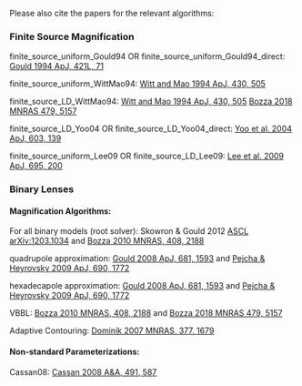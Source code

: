 Please also cite the papers for the relevant algorithms:

### Finite Source Magnification

finite_source_uniform_Gould94 OR finite_source_uniform_Gould94_direct: [Gould 1994 ApJ, 421L, 71](https://ui.adsabs.harvard.edu/abs/1994ApJ...421L..71G/abstract)

finite_source_uniform_WittMao94:
[Witt and Mao 1994 ApJ, 430, 505](https://ui.adsabs.harvard.edu/abs/1994ApJ...430..505W/abstract)

finite_source_LD_WittMao94: 
[Witt and Mao 1994 ApJ, 430, 505](https://ui.adsabs.harvard.edu/abs/1994ApJ...430..505W/abstract)
[Bozza 2018 MNRAS 479, 5157](https://ui.adsabs.harvard.edu/abs/2018MNRAS.479.5157B/abstract)

finite_source_LD_Yoo04 OR finite_source_LD_Yoo04_direct: [Yoo et al. 2004 ApJ, 603, 139](https://ui.adsabs.harvard.edu/abs/2004ApJ...603..139Y/abstract)

finite_source_uniform_Lee09 OR finite_source_LD_Lee09: [Lee et al. 2009 ApJ, 695, 200](https://ui.adsabs.harvard.edu/abs/2009ApJ...695..200L/abstract)

### Binary Lenses

#### Magnification Algorithms:

For all binary models (root solver): 
Skowron & Gould 2012 [ASCL](http://ascl.net/1212.005) [arXiv:1203.1034](https://ui.adsabs.harvard.edu/abs/2012arXiv1203.1034S/abstract) and 
[Bozza 2010 MNRAS, 408, 2188](https://ui.adsabs.harvard.edu/abs/2010MNRAS.408.2188B/abstract)

quadrupole approximation: [Gould 2008 ApJ, 681, 1593](https://ui.adsabs.harvard.edu/abs/2008ApJ...681.1593G/abstract) and 
[Pejcha & Heyrovsky 2009 ApJ, 690, 1772](https://ui.adsabs.harvard.edu/abs/2009ApJ...690.1772P/abstract)


hexadecapole approximation: 
[Gould 2008 ApJ, 681, 1593](https://ui.adsabs.harvard.edu/abs/2008ApJ...681.1593G/abstract) and 
[Pejcha & Heyrovsky 2009 ApJ, 690, 1772](https://ui.adsabs.harvard.edu/abs/2009ApJ...690.1772P/abstract)

VBBL: 
[Bozza 2010 MNRAS, 408, 2188](https://ui.adsabs.harvard.edu/abs/2010MNRAS.408.2188B/abstract) and 
[Bozza 2018 MNRAS 479, 5157](https://ui.adsabs.harvard.edu/abs/2018MNRAS.479.5157B/abstract)

Adaptive Contouring: [Dominik 2007 MNRAS, 377, 1679](https://ui.adsabs.harvard.edu/abs/2007MNRAS.377.1679D/abstract)

#### Non-standard Parameterizations:

Cassan08: [Cassan 2008 A&A, 491, 587](https://ui.adsabs.harvard.edu/abs/2008A%26A...491..587C/abstract)
